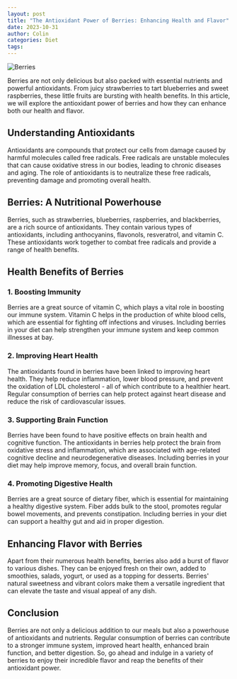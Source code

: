 ```yaml
---
layout: post
title: "The Antioxidant Power of Berries: Enhancing Health and Flavor"
date: 2023-10-31
author: Colin
categories: Diet
tags: 
---
```


![Berries](https://source.unsplash.com/1600x900/?berries)

Berries are not only delicious but also packed with essential nutrients and powerful antioxidants. From juicy strawberries to tart blueberries and sweet raspberries, these little fruits are bursting with health benefits. In this article, we will explore the antioxidant power of berries and how they can enhance both our health and flavor.

## Understanding Antioxidants

Antioxidants are compounds that protect our cells from damage caused by harmful molecules called free radicals. Free radicals are unstable molecules that can cause oxidative stress in our bodies, leading to chronic diseases and aging. The role of antioxidants is to neutralize these free radicals, preventing damage and promoting overall health.

## Berries: A Nutritional Powerhouse

Berries, such as strawberries, blueberries, raspberries, and blackberries, are a rich source of antioxidants. They contain various types of antioxidants, including anthocyanins, flavonols, resveratrol, and vitamin C. These antioxidants work together to combat free radicals and provide a range of health benefits.

## Health Benefits of Berries

### 1. Boosting Immunity

Berries are a great source of vitamin C, which plays a vital role in boosting our immune system. Vitamin C helps in the production of white blood cells, which are essential for fighting off infections and viruses. Including berries in your diet can help strengthen your immune system and keep common illnesses at bay.

### 2. Improving Heart Health

The antioxidants found in berries have been linked to improving heart health. They help reduce inflammation, lower blood pressure, and prevent the oxidation of LDL cholesterol - all of which contribute to a healthier heart. Regular consumption of berries can help protect against heart disease and reduce the risk of cardiovascular issues.

### 3. Supporting Brain Function

Berries have been found to have positive effects on brain health and cognitive function. The antioxidants in berries help protect the brain from oxidative stress and inflammation, which are associated with age-related cognitive decline and neurodegenerative diseases. Including berries in your diet may help improve memory, focus, and overall brain function.

### 4. Promoting Digestive Health

Berries are a great source of dietary fiber, which is essential for maintaining a healthy digestive system. Fiber adds bulk to the stool, promotes regular bowel movements, and prevents constipation. Including berries in your diet can support a healthy gut and aid in proper digestion.

## Enhancing Flavor with Berries

Apart from their numerous health benefits, berries also add a burst of flavor to various dishes. They can be enjoyed fresh on their own, added to smoothies, salads, yogurt, or used as a topping for desserts. Berries' natural sweetness and vibrant colors make them a versatile ingredient that can elevate the taste and visual appeal of any dish.

## Conclusion

Berries are not only a delicious addition to our meals but also a powerhouse of antioxidants and nutrients. Regular consumption of berries can contribute to a stronger immune system, improved heart health, enhanced brain function, and better digestion. So, go ahead and indulge in a variety of berries to enjoy their incredible flavor and reap the benefits of their antioxidant power.